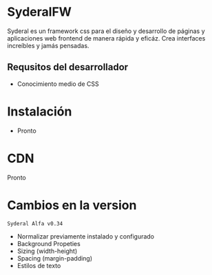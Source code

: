# SyderalFW

Syderal es un framework css  para el diseño y desarrollo de páginas y aplicaciones web frontend de manera rápida y eficáz. Crea interfaces increíbles y jamás pensadas.

## Requsitos del desarrollador
- Conocimiento medio de CSS


# Instalación
- Pronto
# CDN
Pronto

# Cambios en la version
`Syderal Alfa v0.34`
- Normalizar previamente instalado y configurado
- Background Propeties
- Sizing (width-height)
- Spacing (margin-padding)
- Estilos de texto
